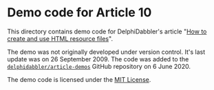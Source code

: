 # Demo code for Article 10

This directory contains demo code for DelphiDabbler's article "[How to create and use HTML resource files](https://delphidabbler.com/articles/article-10)".

The demo was not originally developed under version control. It's last update was on 26 September 2009. The code was added to the [`delphidabbler/article-demos`](https://github.com/delphidabbler/article-demos) GitHub repository on 6 June 2020.

The demo code is licensed under the [MIT License](https://github.com/delphidabbler/article-demos/blob/master/LICENSE.md).
